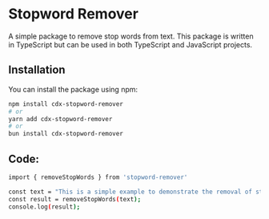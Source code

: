 # Stopword Remover

A simple package to remove stop words from text. This package is written in TypeScript but can be used in both TypeScript and JavaScript projects.

## Installation

You can install the package using npm:

```bash
npm install cdx-stopword-remover
# or
yarn add cdx-stopword-remover
# or
bun install cdx-stopword-remover
```

## Code:

```bash
import { removeStopWords } from 'stopword-remover'

const text = "This is a simple example to demonstrate the removal of stop words.";
const result = removeStopWords(text);
console.log(result);

```

